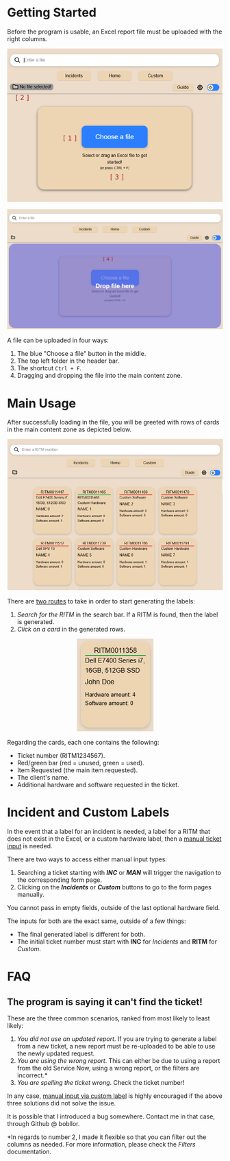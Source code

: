 # Getting Started

Before the program is usable, an Excel report file must be uploaded with the right columns.

<p align="center">
    <img src="/docs/usage-images/file-example.png">
</p>
<p align="center">
    <img src="/docs/usage-images/drag-drop-example.png">
</p>

A file can be uploaded in four ways:

1. The blue "Choose a file" button in the middle.
2. The top left folder in the header bar.
3. The shortcut `Ctrl + F`.
4. Dragging and dropping the file into the main content zone.

# Main Usage

After successfully loading in the file, you will be greeted with rows of cards in the main content zone as depicted below.

<p align="center">
    <img src="/docs/usage-images/loaded-file-example.png">
</p>

There are <u>two routes</u> to take in order to start generating the labels:

1. *Search for the RITM* in the search bar. If a RITM is found, then the label is generated.
2. *Click on a card* in the generated rows.

<p align="center">
    <img src="/docs/usage-images/card-example.png" />
</p>

Regarding the cards, each one contains the following:

- Ticket number (RITM1234567).
- Red/green bar (red = unused, green = used).
- Item Requested (the main item requested).
- The client's name.
- Additional hardware and software requested in the ticket.

# Incident and Custom Labels

In the event that a label for an incident is needed, a label for a RITM that does not exist in the Excel, or a custom hardware label, then a <u>manual ticket input</u> is needed.

There are two ways to access either manual input types:
1. Searching a ticket starting with ***INC*** or ***MAN*** will trigger the navigation to the corresponding form page.
2. Clicking on the ***Incidents*** or ***Custom*** buttons to go to the form pages manually.

You cannot pass in empty fields, outside of the last optional hardware field.

The inputs for both are the exact same, outside of a few things:
- The final generated label is different for both.
- The initial ticket number must start with **INC** for *Incidents* and **RITM** for *Custom*.

# FAQ

## The program is saying it can't find the ticket!

These are the three common scenarios, ranked from most likely to least likely:

1. *You did not use an updated report*. If you are trying to generate a label from a new ticket, a new report must be re-uploaded to be able to use the newly updated request.
2. *You are using the wrong report*. This can either be due to using a report from the old Service Now, using a wrong report, or the filters are incorrect.*
3. *You are spelling the ticket wrong*. Check the ticket number!

In any case, <u>manual input via custom label</u> is highly encouraged if the above three solutions did not solve the issue.

It is possible that I introduced a bug somewhere. Contact me in that case, through Github @ bobllor.

*In regards to number 2, I made it flexible so that you can filter out the columns as needed. For more information, please check the *Filters* documentation.
